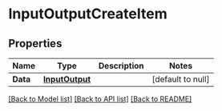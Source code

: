 # InputOutputCreateItem

## Properties
Name | Type | Description | Notes
------------ | ------------- | ------------- | -------------
**Data** | [**InputOutput**](InputOutput.md) |  | [default to null]

[[Back to Model list]](../README.md#documentation-for-models) [[Back to API list]](../README.md#documentation-for-api-endpoints) [[Back to README]](../README.md)



